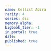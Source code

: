 ```yaml
---
name: Cellist Adira
rarity: 4
series: dsc
memory_alpha:
bigbook_tier: -1
in_portal: true
date:
published: true
---
```



